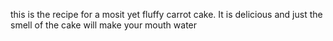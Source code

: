 this is the recipe for a mosit yet fluffy carrot cake. It is delicious and just the smell of the cake will make your mouth water